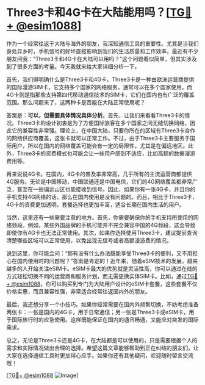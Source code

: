 # Three3卡和4G卡在大陆能用吗？[[TG💪+ @esim1088](https://t.me/s/esim1088)]

作为一个经常往返于大陆与海外的朋友，我深知通信工具的重要性。尤其是当我们身处异乡时，手机信号的好坏直接影响到我们的生活质量和工作效率。最近有不少朋友问我：“Three3卡和4G卡在大陆可以用吗？”这个问题看似简单，但其实涉及到了很多方面的考量。今天我就来给大家详细分析一下。

首先，我们得明确什么是Three3卡和4G卡。Three3卡是一种由欧洲运营商提供的国际漫游SIM卡，它支持多个国家的网络服务，通常可以在多个国家使用。而4G卡则是指那些支持第四代移动通信技术的SIM卡，它们在国内也有广泛的覆盖范围。那么问题来了，这两种卡是否能在大陆正常使用呢？

答案是：**可以，但需要具体情况具体分析**。首先，让我们来看看Three3卡的情况。Three3卡的设计初衷是为了方便国际旅客在多个国家之间无缝切换网络，因此它的兼容性非常强。理论上，在中国大陆，只要你所在的区域有Three3卡合作的网络供应商覆盖，这张卡就可以正常工作。不过，由于Three3卡主要服务于国际用户，所以在国内的网络覆盖可能会有一定的局限性，尤其是在偏远地区。此外，Three3卡的资费模式也可能会让一些用户感到不适应，比如高额的数据漫游费用等。

再来说说4G卡。在国内，4G卡的普及率非常高，几乎所有的主流运营商都提供4G服务。无论是中国移动、中国联通还是中国电信，它们的4G网络覆盖都非常广泛，甚至在一些偏远山区也能接收到信号。因此，如果你有一张4G卡，并且你的手机支持4G网络的话，那么在国内使用是没有问题的。而且，相比于Three3卡，4G卡的资费更加透明，套餐选择也更加丰富，适合长期在国内生活的用户。

当然，这里还有一些需要注意的地方。首先，你需要确保你的手机支持所使用的网络频段。例如，某些外国品牌的手机可能并不完全兼容中国的4G频段，这会导致即使你有4G卡也无法正常使用。其次，如果你选择使用Three3卡，建议提前查询清楚哪些区域可以正常使用，以免出现无信号或者高额漫游费的情况。

说到这里，你可能会问：“那有没有什么办法既能享受Three3卡的便利，又不用担心在国内使用时的问题呢？”答案是肯定的！近年来，随着eSIM技术的发展，越来越多的人开始关注eSIM卡。eSIM卡最大的优势就是灵活性高，你可以通过在线的方式轻松切换不同的运营商和服务计划，而无需更换实体SIM卡。比如，通过[TG💪+ @esim1088](https://t.me/s/esim1088)，你可以购买到专门为大陆用户设计的eSIM卡套餐，这些套餐不仅价格实惠，而且兼容性强，非常适合经常往返国内外的朋友。

最后，我还想分享一个小技巧。如果你经常需要在国内外频繁切换，不妨考虑准备两张卡：一张是国内的4G卡，用于日常通信；另一张是Three3卡或eSIM卡，用于国际旅行时的应急使用。这样既能保证在国内的通讯畅通，又能应对突发的国际需求。

总之，无论是Three3卡还是4G卡，在大陆都是可以使用的，只是需要根据个人的需求和实际情况做出合理的选择。希望这篇文章能够帮助到正在纠结的朋友们，让大家在选择通信工具时更加得心应手。如果你还有其他疑问，欢迎随时留言交流哦！

[[TG💪+ @esim1088](https://t.me/s/esim1088) ![Image](https://i.postimg.cc/4NQfJmqS/Snipaste-2025-05-13-00-14-12.png)]